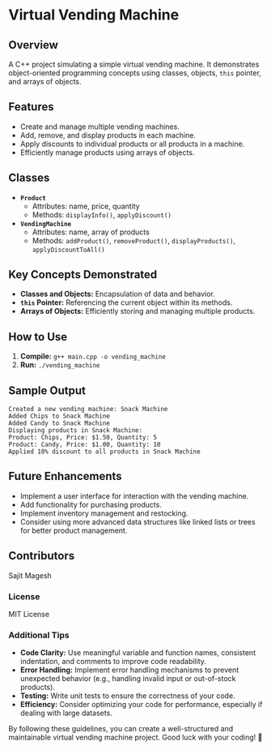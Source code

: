 # Virtual Vending Machine

## Overview

A C++ project simulating a simple virtual vending machine. It demonstrates object-oriented programming concepts using classes, objects, `this` pointer, and arrays of objects.

## Features

* Create and manage multiple vending machines.
* Add, remove, and display products in each machine.
* Apply discounts to individual products or all products in a machine.
* Efficiently manage products using arrays of objects.

## Classes

* **`Product`**
    * Attributes: name, price, quantity
    * Methods: `displayInfo()`, `applyDiscount()`
* **`VendingMachine`**
    * Attributes: name, array of products
    * Methods: `addProduct()`, `removeProduct()`, `displayProducts()`, `applyDiscountToAll()`

## Key Concepts Demonstrated

* **Classes and Objects:** Encapsulation of data and behavior.
* **`this` Pointer:** Referencing the current object within its methods.
* **Arrays of Objects:** Efficiently storing and managing multiple products.

## How to Use

1. **Compile:** `g++ main.cpp -o vending_machine`
2. **Run:** `./vending_machine`

## Sample Output

```
Created a new vending machine: Snack Machine
Added Chips to Snack Machine
Added Candy to Snack Machine
Displaying products in Snack Machine:
Product: Chips, Price: $1.50, Quantity: 5
Product: Candy, Price: $1.00, Quantity: 10
Applied 10% discount to all products in Snack Machine
```

## Future Enhancements

* Implement a user interface for interaction with the vending machine.
* Add functionality for purchasing products.
* Implement inventory management and restocking.
* Consider using more advanced data structures like linked lists or trees for better product management.

## Contributors

Sajit Magesh

### License

MIT License

### Additional Tips

* **Code Clarity:** Use meaningful variable and function names, consistent indentation, and comments to improve code readability.
* **Error Handling:** Implement error handling mechanisms to prevent unexpected behavior (e.g., handling invalid input or out-of-stock products).
* **Testing:** Write unit tests to ensure the correctness of your code.
* **Efficiency:** Consider optimizing your code for performance, especially if dealing with large datasets.

By following these guidelines, you can create a well-structured and maintainable virtual vending machine project. Good luck with your coding! 🚀
